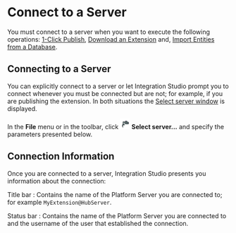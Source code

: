 # Connect to a Server

You must connect to a server when you want to execute the following operations: [1-Click Publish](<extension-1-cp.md>), [Download an Extension](<../managing-extensions/extension-download.md>) and, [Import Entities from a Database](<../managing-extensions/entity-import-from-database.md>).

## Connecting to a Server

You can explicitly connect to a server or let Integration Studio prompt you to connect whenever you must be connected but are not; for example, if you are publishing the extension. In both situations the [Select server window](<../../../ref/integration-studio/menu/file/server-select-window.md>) is displayed.

In the **File** menu or in the toolbar, click ![](images/connect-server.gif) **Select server...** and specify the parameters presented below.

## Connection Information

Once you are connected to a server, Integration Studio presents you information about the connection:

Title bar
:   Contains the name of the Platform Server you are connected to; for example `MyExtension@HubServer`.

Status bar
:   Contains the name of the Platform Server you are connected to and the username of the user that established the connection.

